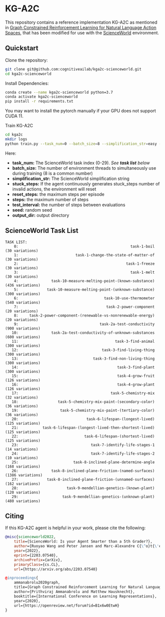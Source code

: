 # KG-A2C
This repository contains a reference implementation KG-A2C as mentioned in [Graph Constrained Reinforcement Learning for Natural Language Action Spaces](https://openreview.net/forum?id=B1x6w0EtwH), that has been modified for use with the [ScienceWorld](https://www.github.com/allenai/ScienceWorld) environment.

## Quickstart
Clone the repository:
```bash
git clone git@github.com:cognitiveailab/kga2c-scienceworld.git
cd kga2c-scienceworld
```

Install Dependencies:
```bash
conda create --name kga2c-scienceworld python=3.7
conda activate kga2c-scienceworld
pip install -r requirements.txt
```
You may want to install the pytorch manually if your GPU does not support CUDA 11.

Train KG-A2C
```bash
cd kga2c
mkdir logs
python train.py --task_num=0 --batch_size=8 --simplification_str=easy --stuck_steps=100 --reset_steps=100 --steps=100000 --test_interval=1000 --seed=0 --output_dir logs
```

Here:
- **task_num:** The ScienceWorld task index (0-29). *See **task list** below*
- **batch_size:** The number of environment threads to simultaneously use during training (8 is a common number)
- **simplification_str:** The ScienceWorld simplification string
- **stuck_steps:** If the agent continuously generates stuck_steps number of invalid actions, the environment will reset
- **reset_steps:** the maximum steps per episode
- **steps:** the maximum number of steps
- **test_interval:** the number of steps between evaluations
- **seed:** random seed
- **output_dir:** output directory

## ScienceWorld Task List
```
TASK LIST:
    0: 	                                                 task-1-boil  (30 variations)
    1: 	                        task-1-change-the-state-of-matter-of  (30 variations)
    2: 	                                               task-1-freeze  (30 variations)
    3: 	                                                 task-1-melt  (30 variations)
    4: 	             task-10-measure-melting-point-(known-substance)  (436 variations)
    5: 	           task-10-measure-melting-point-(unknown-substance)  (300 variations)
    6: 	                                     task-10-use-thermometer  (540 variations)
    7: 	                                      task-2-power-component  (20 variations)
    8: 	   task-2-power-component-(renewable-vs-nonrenewable-energy)  (20 variations)
    9: 	                                   task-2a-test-conductivity  (900 variations)
   10: 	             task-2a-test-conductivity-of-unknown-substances  (600 variations)
   11: 	                                          task-3-find-animal  (300 variations)
   12: 	                                    task-3-find-living-thing  (300 variations)
   13: 	                                task-3-find-non-living-thing  (300 variations)
   14: 	                                           task-3-find-plant  (300 variations)
   15: 	                                           task-4-grow-fruit  (126 variations)
   16: 	                                           task-4-grow-plant  (126 variations)
   17: 	                                        task-5-chemistry-mix  (32 variations)
   18: 	                task-5-chemistry-mix-paint-(secondary-color)  (36 variations)
   19: 	                 task-5-chemistry-mix-paint-(tertiary-color)  (36 variations)
   20: 	                             task-6-lifespan-(longest-lived)  (125 variations)
   21: 	         task-6-lifespan-(longest-lived-then-shortest-lived)  (125 variations)
   22: 	                            task-6-lifespan-(shortest-lived)  (125 variations)
   23: 	                               task-7-identify-life-stages-1  (14 variations)
   24: 	                               task-7-identify-life-stages-2  (10 variations)
   25: 	                       task-8-inclined-plane-determine-angle  (168 variations)
   26: 	             task-8-inclined-plane-friction-(named-surfaces)  (1386 variations)
   27: 	           task-8-inclined-plane-friction-(unnamed-surfaces)  (162 variations)
   28: 	                    task-9-mendellian-genetics-(known-plant)  (120 variations)
   29: 	                  task-9-mendellian-genetics-(unknown-plant)  (480 variations)
```

## Citing

If this KG-A2C agent is helpful in your work, please cite the following:

```Bibtex
@misc{scienceworld2022,
    title={ScienceWorld: Is your Agent Smarter than a 5th Grader?},
    author={Ruoyao Wang and Peter Jansen and Marc-Alexandre C{\^o}t{\'e} and Prithviraj Ammanabrolu},
    year={2022},
    eprint={2203.07540},
    archivePrefix={arXiv},
    primaryClass={cs.CL},
    url={https://arxiv.org/abs/2203.07540}

@inproceedings{
    ammanabrolu2020graph,
    title={Graph Constrained Reinforcement Learning for Natural Language Action Spaces},
    author={Prithviraj Ammanabrolu and Matthew Hausknecht},
    booktitle={International Conference on Learning Representations},
    year={2020},
    url={https://openreview.net/forum?id=B1x6w0EtwH}
}
```